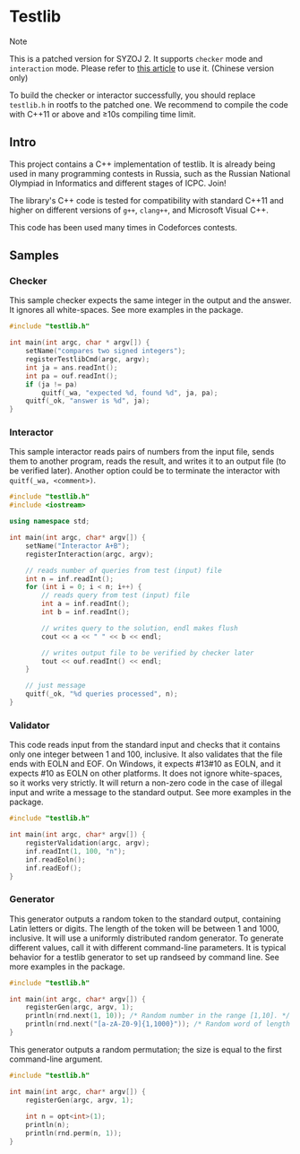 # Testlib

> [!NOTE]
> This is a patched version for SYZOJ 2. It supports `checker` mode and `interaction` mode. Please refer to [this article](https://loj.ac/d/124) to use it. (Chinese version only)
> 
> To build the checker or interactor successfully, you should replace `testlib.h` in rootfs to the patched one. We recommend to compile the code with C++11 or above and ≥10s compiling time limit.

## Intro

This project contains a C++ implementation of testlib. It is already being used in many programming contests in Russia, such as the Russian National Olympiad in Informatics and different stages of ICPC. Join!

The library's C++ code is tested for compatibility with standard C++11 and higher on different versions of `g++`, `clang++`, and Microsoft Visual C++.

This code has been used many times in Codeforces contests.

## Samples

### Checker

This sample checker expects the same integer in the output and the answer. It ignores all white-spaces. See more examples in the package.

```c++
#include "testlib.h"

int main(int argc, char * argv[]) {
    setName("compares two signed integers");
    registerTestlibCmd(argc, argv);
    int ja = ans.readInt();
    int pa = ouf.readInt();
    if (ja != pa)
        quitf(_wa, "expected %d, found %d", ja, pa);
    quitf(_ok, "answer is %d", ja);
}
```

### Interactor

This sample interactor reads pairs of numbers from the input file, sends them to another program, reads
the result, and writes it to an output file (to be verified later). Another option could be to terminate
the interactor with `quitf(_wa, <comment>)`.

```c++
#include "testlib.h"
#include <iostream>

using namespace std;

int main(int argc, char* argv[]) {
    setName("Interactor A+B");
    registerInteraction(argc, argv);

    // reads number of queries from test (input) file
    int n = inf.readInt();
    for (int i = 0; i < n; i++) {
        // reads query from test (input) file
        int a = inf.readInt();
        int b = inf.readInt();

        // writes query to the solution, endl makes flush
        cout << a << " " << b << endl;

        // writes output file to be verified by checker later
        tout << ouf.readInt() << endl;
    }

    // just message
    quitf(_ok, "%d queries processed", n);
}
```

### Validator

This code reads input from the standard input and checks that it contains only one integer between 1 and 100, inclusive. It also validates that the file ends with EOLN and EOF. On Windows, it expects #13#10 as EOLN, and it expects #10 as EOLN on other platforms. It does not ignore white-spaces, so it works very strictly. It will return a non-zero code in the case of illegal input and write a message to the standard output. See more examples in the package.

```c++
#include "testlib.h"

int main(int argc, char* argv[]) {
    registerValidation(argc, argv);
    inf.readInt(1, 100, "n");
    inf.readEoln();
    inf.readEof();
}
```

### Generator

This generator outputs a random token to the standard output, containing Latin letters or digits. The length of the token will be between 1 and 1000, inclusive. It will use a uniformly distributed random generator. To generate different values, call it with different command-line parameters. It is typical behavior for a testlib generator to set up randseed by command line. See more examples in the package.

```c++
#include "testlib.h"

int main(int argc, char* argv[]) {
    registerGen(argc, argv, 1);
    println(rnd.next(1, 10)); /* Random number in the range [1,10]. */
    println(rnd.next("[a-zA-Z0-9]{1,1000}")); /* Random word of length [1,1000]. */
}
```

This generator outputs a random permutation; the size is equal to the first command-line argument.

```c++
#include "testlib.h"

int main(int argc, char* argv[]) {
    registerGen(argc, argv, 1);
    
    int n = opt<int>(1);
    println(n);
    println(rnd.perm(n, 1));
}
```
